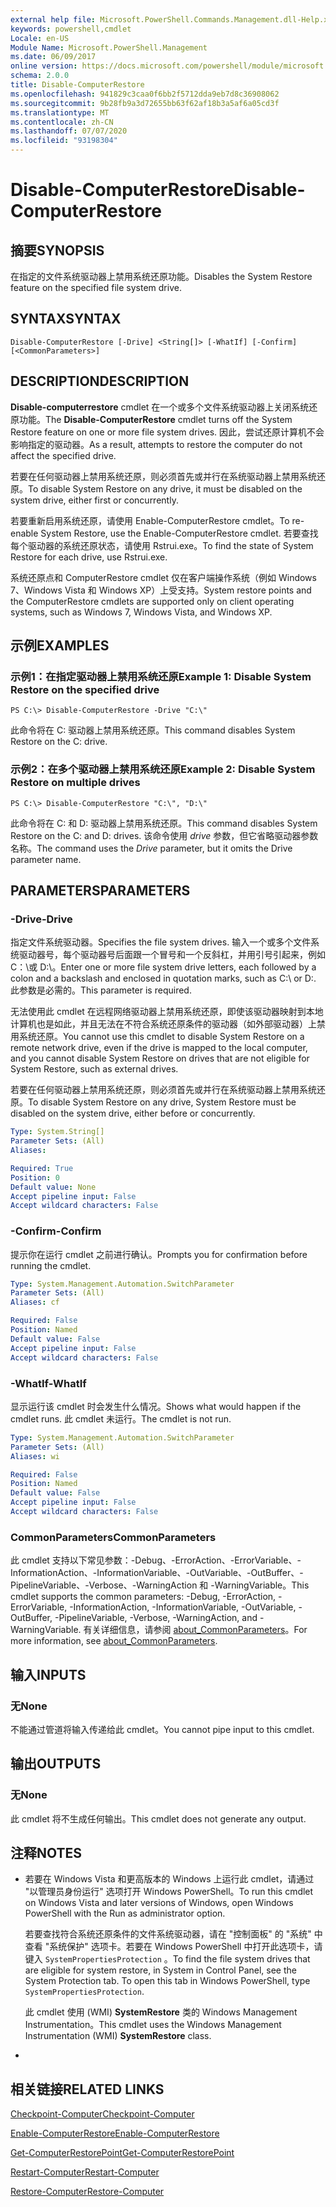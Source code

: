 ```yaml
---
external help file: Microsoft.PowerShell.Commands.Management.dll-Help.xml
keywords: powershell,cmdlet
Locale: en-US
Module Name: Microsoft.PowerShell.Management
ms.date: 06/09/2017
online version: https://docs.microsoft.com/powershell/module/microsoft.powershell.management/disable-computerrestore?view=powershell-5.1&WT.mc_id=ps-gethelp
schema: 2.0.0
title: Disable-ComputerRestore
ms.openlocfilehash: 941829c3caa0f6bb2f5712dda9eb7d8c36908062
ms.sourcegitcommit: 9b28fb9a3d72655bb63f62af18b3a5af6a05cd3f
ms.translationtype: MT
ms.contentlocale: zh-CN
ms.lasthandoff: 07/07/2020
ms.locfileid: "93198304"
---
```

# <span data-ttu-id="07c5d-103">Disable-ComputerRestore</span><span class="sxs-lookup"><span data-stu-id="07c5d-103">Disable-ComputerRestore</span></span>

## <span data-ttu-id="07c5d-104">摘要</span><span class="sxs-lookup"><span data-stu-id="07c5d-104">SYNOPSIS</span></span>
<span data-ttu-id="07c5d-105">在指定的文件系统驱动器上禁用系统还原功能。</span><span class="sxs-lookup"><span data-stu-id="07c5d-105">Disables the System Restore feature on the specified file system drive.</span></span>

## <span data-ttu-id="07c5d-106">SYNTAX</span><span class="sxs-lookup"><span data-stu-id="07c5d-106">SYNTAX</span></span>

```
Disable-ComputerRestore [-Drive] <String[]> [-WhatIf] [-Confirm] [<CommonParameters>]
```

## <span data-ttu-id="07c5d-107">DESCRIPTION</span><span class="sxs-lookup"><span data-stu-id="07c5d-107">DESCRIPTION</span></span>
<span data-ttu-id="07c5d-108">**Disable-computerrestore** cmdlet 在一个或多个文件系统驱动器上关闭系统还原功能。</span><span class="sxs-lookup"><span data-stu-id="07c5d-108">The **Disable-ComputerRestore** cmdlet turns off the System Restore feature on one or more file system drives.</span></span>
<span data-ttu-id="07c5d-109">因此，尝试还原计算机不会影响指定的驱动器。</span><span class="sxs-lookup"><span data-stu-id="07c5d-109">As a result, attempts to restore the computer do not affect the specified drive.</span></span>

<span data-ttu-id="07c5d-110">若要在任何驱动器上禁用系统还原，则必须首先或并行在系统驱动器上禁用系统还原。</span><span class="sxs-lookup"><span data-stu-id="07c5d-110">To disable System Restore on any drive, it must be disabled on the system drive, either first or concurrently.</span></span>

<span data-ttu-id="07c5d-111">若要重新启用系统还原，请使用 Enable-ComputerRestore cmdlet。</span><span class="sxs-lookup"><span data-stu-id="07c5d-111">To re-enable System Restore, use the Enable-ComputerRestore cmdlet.</span></span>
<span data-ttu-id="07c5d-112">若要查找每个驱动器的系统还原状态，请使用 Rstrui.exe。</span><span class="sxs-lookup"><span data-stu-id="07c5d-112">To find the state of System Restore for each drive, use Rstrui.exe.</span></span>

<span data-ttu-id="07c5d-113">系统还原点和 ComputerRestore cmdlet 仅在客户端操作系统（例如 Windows 7、Windows Vista 和 Windows XP）上受支持。</span><span class="sxs-lookup"><span data-stu-id="07c5d-113">System restore points and the ComputerRestore cmdlets are supported only on client operating systems, such as Windows 7, Windows Vista, and Windows XP.</span></span>

## <span data-ttu-id="07c5d-114">示例</span><span class="sxs-lookup"><span data-stu-id="07c5d-114">EXAMPLES</span></span>

### <span data-ttu-id="07c5d-115">示例1：在指定驱动器上禁用系统还原</span><span class="sxs-lookup"><span data-stu-id="07c5d-115">Example 1: Disable System Restore on the specified drive</span></span>

```
PS C:\> Disable-ComputerRestore -Drive "C:\"
```

<span data-ttu-id="07c5d-116">此命令将在 C: 驱动器上禁用系统还原。</span><span class="sxs-lookup"><span data-stu-id="07c5d-116">This command disables System Restore on the C: drive.</span></span>

### <span data-ttu-id="07c5d-117">示例2：在多个驱动器上禁用系统还原</span><span class="sxs-lookup"><span data-stu-id="07c5d-117">Example 2: Disable System Restore on multiple drives</span></span>

```
PS C:\> Disable-ComputerRestore "C:\", "D:\"
```

<span data-ttu-id="07c5d-118">此命令将在 C: 和 D: 驱动器上禁用系统还原。</span><span class="sxs-lookup"><span data-stu-id="07c5d-118">This command disables System Restore on the C: and D: drives.</span></span>
<span data-ttu-id="07c5d-119">该命令使用 *drive* 参数，但它省略驱动器参数名称。</span><span class="sxs-lookup"><span data-stu-id="07c5d-119">The command uses the *Drive* parameter, but it omits the Drive parameter name.</span></span>

## <span data-ttu-id="07c5d-120">PARAMETERS</span><span class="sxs-lookup"><span data-stu-id="07c5d-120">PARAMETERS</span></span>

### <span data-ttu-id="07c5d-121">-Drive</span><span class="sxs-lookup"><span data-stu-id="07c5d-121">-Drive</span></span>
<span data-ttu-id="07c5d-122">指定文件系统驱动器。</span><span class="sxs-lookup"><span data-stu-id="07c5d-122">Specifies the file system drives.</span></span>
<span data-ttu-id="07c5d-123">输入一个或多个文件系统驱动器号，每个驱动器号后面跟一个冒号和一个反斜杠，并用引号引起来，例如 C：\或 D:\。</span><span class="sxs-lookup"><span data-stu-id="07c5d-123">Enter one or more file system drive letters, each followed by a colon and a backslash and enclosed in quotation marks, such as C:\ or D:\.</span></span>
<span data-ttu-id="07c5d-124">此参数是必需的。</span><span class="sxs-lookup"><span data-stu-id="07c5d-124">This parameter is required.</span></span>

<span data-ttu-id="07c5d-125">无法使用此 cmdlet 在远程网络驱动器上禁用系统还原，即使该驱动器映射到本地计算机也是如此，并且无法在不符合系统还原条件的驱动器（如外部驱动器）上禁用系统还原。</span><span class="sxs-lookup"><span data-stu-id="07c5d-125">You cannot use this cmdlet to disable System Restore on a remote network drive, even if the drive is mapped to the local computer, and you cannot disable System Restore on drives that are not eligible for System Restore, such as external drives.</span></span>

<span data-ttu-id="07c5d-126">若要在任何驱动器上禁用系统还原，则必须首先或并行在系统驱动器上禁用系统还原。</span><span class="sxs-lookup"><span data-stu-id="07c5d-126">To disable System Restore on any drive, System Restore must be disabled on the system drive, either before or concurrently.</span></span>

```yaml
Type: System.String[]
Parameter Sets: (All)
Aliases:

Required: True
Position: 0
Default value: None
Accept pipeline input: False
Accept wildcard characters: False
```

### <span data-ttu-id="07c5d-127">-Confirm</span><span class="sxs-lookup"><span data-stu-id="07c5d-127">-Confirm</span></span>
<span data-ttu-id="07c5d-128">提示你在运行 cmdlet 之前进行确认。</span><span class="sxs-lookup"><span data-stu-id="07c5d-128">Prompts you for confirmation before running the cmdlet.</span></span>

```yaml
Type: System.Management.Automation.SwitchParameter
Parameter Sets: (All)
Aliases: cf

Required: False
Position: Named
Default value: False
Accept pipeline input: False
Accept wildcard characters: False
```

### <span data-ttu-id="07c5d-129">-WhatIf</span><span class="sxs-lookup"><span data-stu-id="07c5d-129">-WhatIf</span></span>
<span data-ttu-id="07c5d-130">显示运行该 cmdlet 时会发生什么情况。</span><span class="sxs-lookup"><span data-stu-id="07c5d-130">Shows what would happen if the cmdlet runs.</span></span>
<span data-ttu-id="07c5d-131">此 cmdlet 未运行。</span><span class="sxs-lookup"><span data-stu-id="07c5d-131">The cmdlet is not run.</span></span>

```yaml
Type: System.Management.Automation.SwitchParameter
Parameter Sets: (All)
Aliases: wi

Required: False
Position: Named
Default value: False
Accept pipeline input: False
Accept wildcard characters: False
```

### <span data-ttu-id="07c5d-132">CommonParameters</span><span class="sxs-lookup"><span data-stu-id="07c5d-132">CommonParameters</span></span>
<span data-ttu-id="07c5d-133">此 cmdlet 支持以下常见参数：-Debug、-ErrorAction、-ErrorVariable、-InformationAction、-InformationVariable、-OutVariable、-OutBuffer、-PipelineVariable、-Verbose、-WarningAction 和 -WarningVariable。</span><span class="sxs-lookup"><span data-stu-id="07c5d-133">This cmdlet supports the common parameters: -Debug, -ErrorAction, -ErrorVariable, -InformationAction, -InformationVariable, -OutVariable, -OutBuffer, -PipelineVariable, -Verbose, -WarningAction, and -WarningVariable.</span></span> <span data-ttu-id="07c5d-134">有关详细信息，请参阅 [about_CommonParameters](https://go.microsoft.com/fwlink/?LinkID=113216)。</span><span class="sxs-lookup"><span data-stu-id="07c5d-134">For more information, see [about_CommonParameters](https://go.microsoft.com/fwlink/?LinkID=113216).</span></span>

## <span data-ttu-id="07c5d-135">输入</span><span class="sxs-lookup"><span data-stu-id="07c5d-135">INPUTS</span></span>

### <span data-ttu-id="07c5d-136">无</span><span class="sxs-lookup"><span data-stu-id="07c5d-136">None</span></span>
<span data-ttu-id="07c5d-137">不能通过管道将输入传递给此 cmdlet。</span><span class="sxs-lookup"><span data-stu-id="07c5d-137">You cannot pipe input to this cmdlet.</span></span>

## <span data-ttu-id="07c5d-138">输出</span><span class="sxs-lookup"><span data-stu-id="07c5d-138">OUTPUTS</span></span>

### <span data-ttu-id="07c5d-139">无</span><span class="sxs-lookup"><span data-stu-id="07c5d-139">None</span></span>
<span data-ttu-id="07c5d-140">此 cmdlet 将不生成任何输出。</span><span class="sxs-lookup"><span data-stu-id="07c5d-140">This cmdlet does not generate any output.</span></span>

## <span data-ttu-id="07c5d-141">注释</span><span class="sxs-lookup"><span data-stu-id="07c5d-141">NOTES</span></span>

* <span data-ttu-id="07c5d-142">若要在 Windows Vista 和更高版本的 Windows 上运行此 cmdlet，请通过 "以管理员身份运行" 选项打开 Windows PowerShell。</span><span class="sxs-lookup"><span data-stu-id="07c5d-142">To run this cmdlet on Windows Vista and later versions of Windows, open Windows PowerShell with the Run as administrator option.</span></span>

  <span data-ttu-id="07c5d-143">若要查找符合系统还原条件的文件系统驱动器，请在 "控制面板" 的 "系统" 中查看 "系统保护" 选项卡。若要在 Windows PowerShell 中打开此选项卡，请键入 `SystemPropertiesProtection` 。</span><span class="sxs-lookup"><span data-stu-id="07c5d-143">To find the file system drives that are eligible for system restore, in System in Control Panel, see the System Protection tab. To open this tab in Windows PowerShell, type `SystemPropertiesProtection`.</span></span>

  <span data-ttu-id="07c5d-144">此 cmdlet 使用 (WMI) **SystemRestore** 类的 Windows Management Instrumentation。</span><span class="sxs-lookup"><span data-stu-id="07c5d-144">This cmdlet uses the Windows Management Instrumentation (WMI) **SystemRestore** class.</span></span>

*

## <span data-ttu-id="07c5d-145">相关链接</span><span class="sxs-lookup"><span data-stu-id="07c5d-145">RELATED LINKS</span></span>

[<span data-ttu-id="07c5d-146">Checkpoint-Computer</span><span class="sxs-lookup"><span data-stu-id="07c5d-146">Checkpoint-Computer</span></span>](Checkpoint-Computer.md)

[<span data-ttu-id="07c5d-147">Enable-ComputerRestore</span><span class="sxs-lookup"><span data-stu-id="07c5d-147">Enable-ComputerRestore</span></span>](Enable-ComputerRestore.md)

[<span data-ttu-id="07c5d-148">Get-ComputerRestorePoint</span><span class="sxs-lookup"><span data-stu-id="07c5d-148">Get-ComputerRestorePoint</span></span>](Get-ComputerRestorePoint.md)

[<span data-ttu-id="07c5d-149">Restart-Computer</span><span class="sxs-lookup"><span data-stu-id="07c5d-149">Restart-Computer</span></span>](Restart-Computer.md)

[<span data-ttu-id="07c5d-150">Restore-Computer</span><span class="sxs-lookup"><span data-stu-id="07c5d-150">Restore-Computer</span></span>](Restore-Computer.md)
